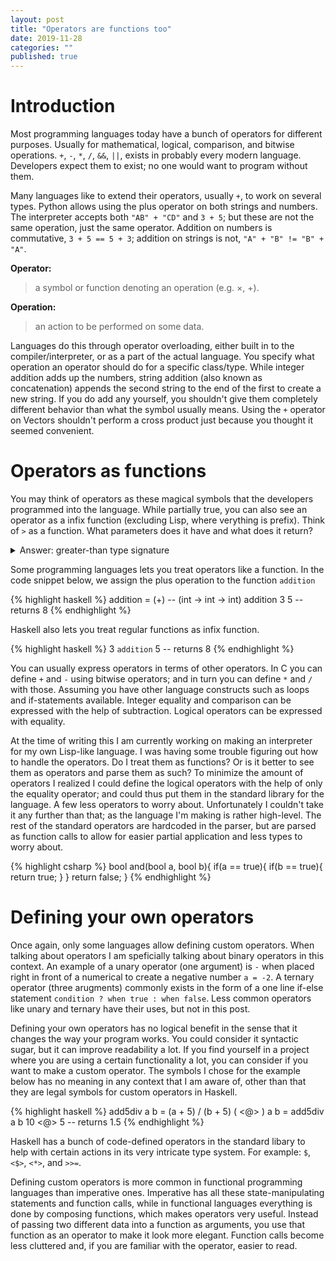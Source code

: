 ```yaml
---
layout: post
title: "Operators are functions too"
date: 2019-11-28
categories: ""
published: true
---
```


# Introduction

Most programming languages today have a bunch of operators for different 
purposes. Usually for mathematical, logical, comparison, and bitwise 
operations. `+`, `-`, `*`, `/`, `&&`, `||`, exists in probably every modern 
language. Developers expect them to exist; no one would want to program without them.

Many languages like to extend their operators, usually `+`, to work on several 
types. Python allows using the plus operator on both strings and 
numbers. The interpreter accepts both `"AB" + "CD"` and `3 + 5`; 
but these are not the same operation, just the same operator. 
Addition on numbers is commutative, `3 + 5 == 5 + 3`; addition on 
strings is not, `"A" + "B" != "B" + "A"`.


**Operator:** 
> a symbol or function denoting an operation (e.g. ×, +).

**Operation:** 
> an action to be performed on some data.

Languages do this through operator overloading, either built in to the 
compiler/interpreter, or as a part of the actual language. You specify 
what operation an operator should do for a specific class/type. While integer addition 
adds up the numbers, string addition
(also known as concatenation) appends the second string to the end of the first to 
create a new string. If you do add any yourself, you shouldn't give them 
completely different behavior than what the symbol usually means. 
Using the `+` operator on Vectors shouldn't perform a cross product just 
because you thought it seemed convenient. 


# Operators as functions
You may think of operators as these magical symbols that the developers 
programmed into the language. While partially true, you can also see an 
operator as a infix function (excluding Lisp, where verything is prefix). 
Think of `>` as a function. What parameters does it have and what does 
it return?

<details class="details">
<summary class="summary">Answer: greater-than type signature</summary>
{% highlight fsharp %}
(int -> int -> bool)
{% endhighlight %}
In a more familiar style: 
{% highlight csharp %}
bool greaterThan(int a, int b);
{% endhighlight %}
This is not accounting for any other possible operator overloading, 
such as strings or other number types (eg. float/double).
</details>


Some programming languages lets you treat operators like a function. In the code 
snippet below, we assign the plus operation to the function `addition`

{% highlight haskell %}
addition = (+) -- (int -> int -> int)
addition 3 5 -- returns 8
{% endhighlight %}

Haskell also lets you treat regular functions as infix function.

{% highlight haskell %}
3 `addition` 5 -- returns 8
{% endhighlight %}

You can usually express operators in terms of other operators. In C you 
can define `+` and `-` using bitwise operators; and in turn you can 
define `*` and `/` with those. Assuming you have other language constructs 
such as loops and if-statements available. Integer equality and comparison 
can be expressed with the help of subtraction. Logical operators can be 
expressed with equality. 

At the time of writing this I am currently working on making an interpreter 
for my own Lisp-like language. I was having some trouble figuring out how to 
handle the operators. Do I treat them as functions? Or is it better to 
see them as operators and parse them as such? To minimize the amount of 
operators I realized I could define the logical operators with the help 
of only the equality operator; and could thus put them in the standard 
library for the language. A few less operators to worry about. 
Unfortunately I couldn't take it any further than that; as the language 
I'm making is rather high-level. The rest of the standard operators 
are hardcoded in the parser, but are parsed as function calls to 
allow for easier partial application and less types to worry about.

{% highlight csharp %}
bool and(bool a, bool b){
  if(a == true){
    if(b == true){
      return true;
    }
  }
  return false;
}
{% endhighlight %}

# Defining your own operators

Once again, only some languages allow defining custom operators. 
When talking about operators I am speficially talking about 
binary operators in this context. 
An example of a unary operator (one argument) is `-` when placed 
right in front of a numerical to create a negative number `a = -2`.
A ternary operator (three arugments) commonly exists in the form of a 
one line if-else statement `condition ? when true : when false`.
Less common operators like unary and ternary have their uses, but
not in this post.

Defining your own operators has no logical benefit in the sense that it 
changes the way your program works. You could consider it syntactic sugar, 
but it can improve readability a lot. If you find yourself in a project where 
you are using a certain functionality a lot, you can consider if you 
want to make a custom operator. The symbols I chose for the example below has
no meaning in any context that I am aware of, other than that they are legal 
symbols for custom operators in Haskell.

{% highlight haskell %}
add5div a b = (a + 5) / (b + 5)
( <@> ) a b = add5div a b
10 <@> 5 -- returns 1.5
{% endhighlight %}

Haskell has a bunch of code-defined operators in the standard libary 
to help with certain actions in its very intricate type system. For 
example: `$`, `<$>`, `<*>`, and `>>=`.

Defining custom operators is more common in functional programming languages than 
imperative ones. Imperative has all these state-manipulating statements 
and function calls, while in functional languages everything is done 
by composing functions, which makes operators very useful. Instead of 
passing two different data into a function as arguments, you use that function 
as an operator to make it look more elegant. Function calls become less 
cluttered and, if you are familiar with the operator, easier to read.